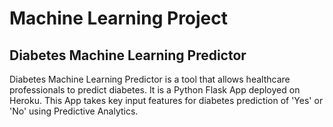 # Machine Learning Project

## Diabetes Machine Learning Predictor

Diabetes Machine Learning Predictor is a tool that allows healthcare professionals to predict diabetes. It is a Python Flask App deployed on Heroku. This App takes key input features for diabetes prediction of 'Yes' or 'No' using Predictive Analytics.

